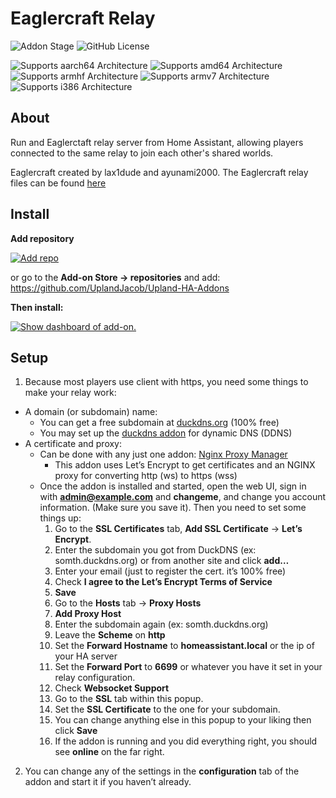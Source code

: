 # Eaglercraft Relay

![Addon Stage][stage-badge]
![GitHub License](https://img.shields.io/github/license/Uplandjacob/Upland-ha-addons)


![Supports aarch64 Architecture][aarch64-badge]
![Supports amd64 Architecture][amd64-badge]
![Supports armhf Architecture][armhf-badge]
![Supports armv7 Architecture][armv7-badge]
![Supports i386 Architecture][i386-badge]



## About
Run and Eaglerctaft relay server from Home Assistant, allowing players connected to the same relay to join each other's shared worlds.

Eaglercraft created by lax1dude and ayunami2000.
The Eaglercraft relay files can be found [here](https://git.eaglercraft.rip/eaglercraft/eaglercraft-builds/src/branch/main/Eaglercraft_SharedWorldRelay)

## Install
**Add repository**

[![Add repo](https://my.home-assistant.io/badges/supervisor_add_addon_repository.svg)](https://my.home-assistant.io/redirect/supervisor_add_addon_repository/?repository_url=https://github.com/UplandJacob/Upland-HA-Addons)

or go to the **Add-on Store -> repositories** and add: https://github.com/UplandJacob/Upland-HA-Addons

**Then install:**

[![Show dashboard of add-on.](https://my.home-assistant.io/badges/supervisor_addon.svg)](https://my.home-assistant.io/redirect/supervisor_addon/?addon=SOMTHING)

## Setup
1. Because most players use client with https, you need some things to make your relay work:
* A domain (or subdomain) name:
  * You can get a free subdomain at [duckdns.org](https://duckdns.org) (100% free)
  * You may set up the [duckdns addon](https://my.home-assistant.io/redirect/supervisor_addon/?addon=core_duckdns) for dynamic DNS (DDNS)
* A certificate and proxy:
  * Can be done with any just one addon: [Nginx Proxy Manager](https://my.home-assistant.io/redirect/supervisor_addon/?addon=a0d7b954_nginxproxymanager)
    * This addon uses Let’s Encrypt to get certificates and an NGINX proxy for converting http (ws) to https (wss)
  * Once the addon is installed and started, open the web UI, sign in with **admin@example.com** and **changeme**, and change you account information. (Make sure you save it). Then you need to set some things up:
    1. Go to the **SSL Certificates** tab, **Add SSL Certificate** -> **Let’s Encrypt**.
    2. Enter the subdomain you got from DuckDNS (ex: somth.duckdns.org) or from another site and click **add…**
    3. Enter your email (just to register the cert. it’s 100% free)
    4. Check **I agree to the Let’s Encrypt Terms of Service**
    5. **Save**
    6. Go to the **Hosts** tab -> **Proxy Hosts**
    7. **Add Proxy Host**
    8. Enter the subdomain again (ex: somth.duckdns.org)
    9. Leave the **Scheme** on **http**
    10. Set the **Forward Hostname** to **homeassistant.local** or the ip of your HA server
    11. Set the **Forward Port** to **6699** or whatever you have it set in your relay configuration.
    12. Check **Websocket Support**
    13. Go to the **SSL** tab within this popup.
    14. Set the **SSL Certificate** to the one for your subdomain.
    15. You can change anything else in this popup to your liking then click **Save**
    16. If the addon is running and you did everything right, you should see **online** on the far right.
2. You can change any of the settings in the **configuration** tab of the addon and start it if you haven’t already.




[aarch64-badge]: https://img.shields.io/badge/aarch64-yes-green.svg?style=flat
[amd64-badge]: https://img.shields.io/badge/amd64-yes-green.svg?style=flat
[armhf-badge]: https://img.shields.io/badge/armhf-no-red.svg?style=flat
[armv7-badge]: https://img.shields.io/badge/armv7-no-red.svg
[i386-badge]: https://img.shields.io/badge/i386-no-red.svg
[stage-badge]: https://img.shields.io/badge/Addon%20stage-ready-green.svg

[install-badge]: https://img.shields.io/badge/Install%20on%20my-Home%20Assistant-41BDF5?logo=home-assistant
[repository-badge]: https://img.shields.io/badge/Add%20repository%20to%20my-Home%20Assistant-41BDF5?logo=home-assistant
[repo-badge]: https://my.home-assistant.io/badges/supervisor_add_addon_repository.svg

[install-url]: https://my.home-assistant.io/redirect/supervisor_addon?addon=1f1b42b3_twingate
[repository-url]: https://my.home-assistant.io/redirect/supervisor_add_addon_repository/?repository_url=https://github.com/UplandJacob/Upland-HA-Addons
